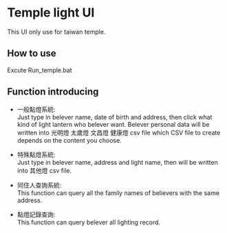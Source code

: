 # Temple light UI
  This UI only use for taiwan temple.

## How to use  
  Excute Run_temple.bat

## Function introducing
  * 一般點燈系統:  
  Just type in belever name, date of birth and address, then click what kind of light lantern who belever want. Belever personal data will be written into 光明燈 太歲燈 文昌燈 健康燈 csv file which CSV file to create depends on the content you choose.
  
  * 特殊點燈系統:  
  Just type in belever name, address and light name, then will be written into 其他燈 csv file.  
  
  * 同住人查詢系統:  
  This function can query all the family names of believers with the same address.  
  
  * 點燈記錄查詢:  
  This function can query belever all lighting record.
